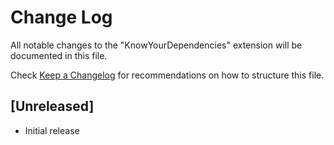 # Change Log

All notable changes to the "KnowYourDependencies" extension will be documented in this file.

Check [Keep a Changelog](http://keepachangelog.com/) for recommendations on how to structure this file.

## [Unreleased]

- Initial release
